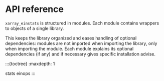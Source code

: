 # API reference
`xarray_einstats` is structured in modules.
Each module contains wrappers to objects of a single library.

This keeps the library organized and eases handling of
optional dependencies: modules are not imported
when importing the library, only when importing the
module. Each module explains its optional dependencies
(if any) and if necessary gives specific installation advise.

:::{toctree}
:maxdepth: 1

stats
einops
:::
